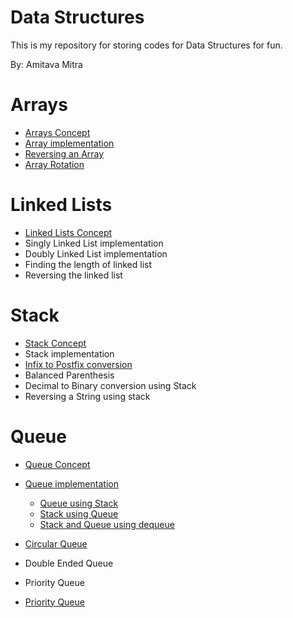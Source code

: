 # Data Structures
This is my repository for storing codes for Data Structures for fun.

By: Amitava Mitra<br />

# Arrays

* [Arrays Concept](https://www.tutorialspoint.com/data_structures_algorithms/array_data_structure.htm)
* [Array implementation](https://www.tutorialspoint.com/data_structures_algorithms/array_data_structure.htm)
* [Reversing an Array](https://www.geeksforgeeks.org/write-a-program-to-reverse-an-array-or-string/)
* [Array Rotation](https://www.geeksforgeeks.org/array-rotation/)

# Linked Lists

* [Linked Lists Concept](https://www.geeksforgeeks.org/data-structures/linked-list/)
* Singly Linked List implementation
* Doubly Linked List implementation
* Finding the length of linked list
* Reversing the linked list

# Stack

* [Stack Concept](https://www.cs.cmu.edu/~adamchik/15-121/lectures/Stacks%20and%20Queues/Stacks%20and%20Queues.html)
* Stack implementation
* [Infix to Postfix conversion](https://www.geeksforgeeks.org/stack-set-2-infix-to-postfix/)
* Balanced Parenthesis
* Decimal to Binary conversion using Stack
* Reversing a String using stack

# Queue

* [Queue Concept](https://www.geeksforgeeks.org/queue-data-structure/)
* [Queue implementation](https://www.geeksforgeeks.org/queue-data-structure/#implementation)
    * [Queue using Stack](https://www.geeksforgeeks.org/queue-using-stacks/)
    * [Stack using Queue](https://www.geeksforgeeks.org/implement-stack-using-queue/)
    * [Stack and Queue using dequeue](https://www.geeksforgeeks.org/implement-stack-queue-using-deque/)
* [Circular Queue](https://www.geeksforgeeks.org/circular-queue-set-2-circular-linked-list-implementation/)
* Double Ended Queue

* Priority Queue


* [Priority Queue](https://en.wikipedia.org/wiki/Priority_queue)




